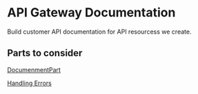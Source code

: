 # API Gateway Documentation

Build customer API documentation for API resourcess we create.

## Parts to consider

[DocumenmentPart](https://docs.aws.amazon.com/apigateway/api-reference/resource/documentation-part/)

[Handling Errors](https://docs.aws.amazon.com/apigateway/api-reference/handling-errors/)